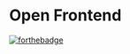 # Open Frontend

[![forthebadge](http://forthebadge.com/images/badges/built-with-love.svg)](http://forthebadge.com)

